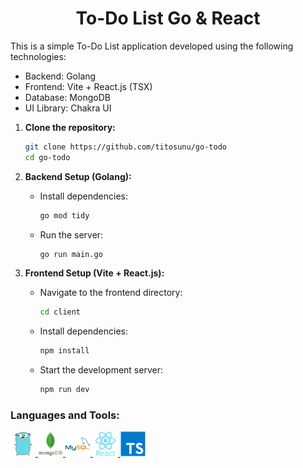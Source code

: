 <h1 align="center">To-Do List Go & React </h1>

<p align="left">
This is a simple To-Do List application developed using the following technologies:

- Backend: Golang
- Frontend: Vite + React.js (TSX)
- Database: MongoDB
- UI Library: Chakra UI

1. **Clone the repository:**

   ```sh
   git clone https://github.com/titosunu/go-todo
   cd go-todo
   ```

2. **Backend Setup (Golang):**
   - Install dependencies:
     ```sh
     go mod tidy
     ```
   - Run the server:
     ```sh
     go run main.go
     ```
3. **Frontend Setup (Vite + React.js):**
   - Navigate to the frontend directory:
     ```sh
     cd client
     ```
   - Install dependencies:
     ```sh
     npm install
     ```
   - Start the development server:
     ```sh
     npm run dev
     ```

</p>

<h3 align="left">Languages and Tools:</h3>
<p align="left"><a href="https://golang.org" target="_blank" rel="noreferrer"> <img src="https://raw.githubusercontent.com/devicons/devicon/master/icons/go/go-original.svg" alt="go" width="40" height="40"/> </a> <a href="https://www.mongodb.com/" target="_blank" rel="noreferrer"> <img src="https://raw.githubusercontent.com/devicons/devicon/master/icons/mongodb/mongodb-original-wordmark.svg" alt="mongodb" width="40" height="40"/> </a> <a href="https://www.mysql.com/" target="_blank" rel="noreferrer"> <img src="https://raw.githubusercontent.com/devicons/devicon/master/icons/mysql/mysql-original-wordmark.svg" alt="mysql" width="40" height="40"/> </a><a href="https://reactjs.org/" target="_blank" rel="noreferrer"> <img src="https://raw.githubusercontent.com/devicons/devicon/master/icons/react/react-original-wordmark.svg" alt="react" width="40" height="40"/> </a> <a href="https://www.typescriptlang.org/" target="_blank" rel="noreferrer"> <img src="https://raw.githubusercontent.com/devicons/devicon/master/icons/typescript/typescript-original.svg" alt="typescript" width="40" height="40"/> </a> </p>
